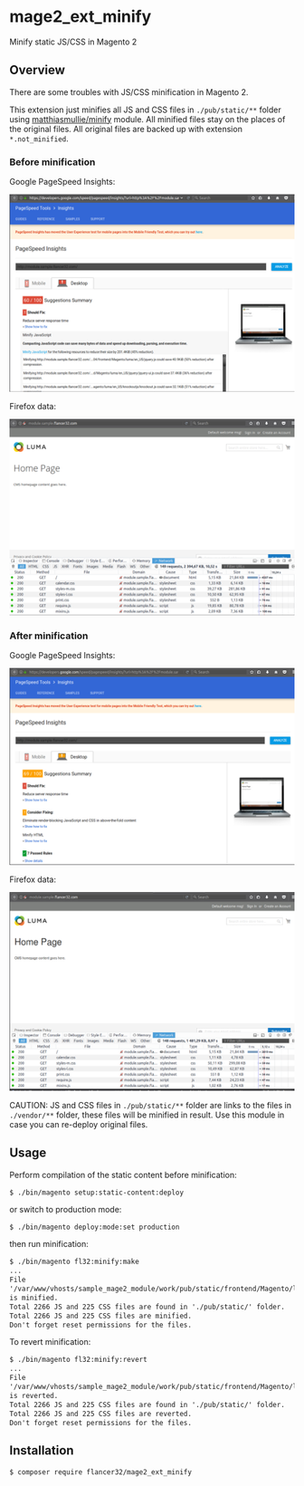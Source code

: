 # mage2_ext_minify
Minify static JS/CSS in Magento 2


## Overview

There are some troubles with JS/CSS minification in Magento 2.
 
This extension just minifies all JS and CSS files in `./pub/static/**` folder using 
[matthiasmullie/minify](https://github.com/matthiasmullie/minify) module. All minified files stay on the places 
of the original files. All original files are backed up with extension `*.not_minified`.



### Before minification

Google PageSpeed Insights:

![](./docs/img/before.png)

Firefox data:

![](./docs/img/ff_before.png)


### After minification

Google PageSpeed Insights:

![](./docs/img/after.png)

Firefox data:

![](./docs/img/ff_after.png)

CAUTION: JS and CSS files in `./pub/static/**` folder are links to the files in `./vendor/**` folder, 
these files will be minified in result. Use this module in case you can re-deploy original files.


## Usage

Perform compilation of the static content before minification:

    $ ./bin/magento setup:static-content:deploy
    
or switch to production mode:

    $ ./bin/magento deploy:mode:set production
    
then run minification:

    $ ./bin/magento fl32:minify:make
    ...
    File '/var/www/vhosts/sample_mage2_module/work/pub/static/frontend/Magento/luma/en_US/tiny_mce/themes/simple/skins/o2k7/ui.css' is minified.
    Total 2266 JS and 225 CSS files are found in './pub/static/' folder.
    Total 2266 JS and 225 CSS files are minified.
    Don't forget reset permissions for the files.


To revert minification:

    $ ./bin/magento fl32:minify:revert
    ...
    File '/var/www/vhosts/sample_mage2_module/work/pub/static/frontend/Magento/luma/en_US/tiny_mce/themes/simple/skins/o2k7/ui.css' is reverted.
    Total 2266 JS and 225 CSS files are found in './pub/static/' folder.
    Total 2266 JS and 225 CSS files are reverted.
    Don't forget reset permissions for the files.



## Installation

    $ composer require flancer32/mage2_ext_minify